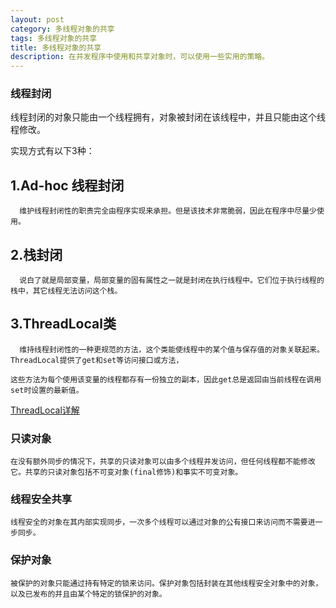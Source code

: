```yaml
---
layout: post
category: 多线程对象的共享
tags: 多线程对象的共享
title: 多线程对象的共享
description: 在并发程序中使用和共享对象时，可以使用一些实用的策略。
---
```


### 线程封闭
    
  线程封闭的对象只能由一个线程拥有，对象被封闭在该线程中，并且只能由这个线程修改。
	
实现方式有以下3种：
	
## 1.Ad-hoc 线程封闭
	  维护线程封闭性的职责完全由程序实现来承担。但是该技术非常脆弱，因此在程序中尽量少使用。
	
## 2.栈封闭
	  说白了就是局部变量，局部变量的固有属性之一就是封闭在执行线程中。它们位于执行线程的栈中，其它线程无法访问这个栈。
	 
## 3.ThreadLocal类
	  维持线程封闭性的一种更规范的方法，这个类能使线程中的某个值与保存值的对象关联起来。ThreadLocal提供了get和set等访问接口或方法，
	  
	这些方法为每个使用该变量的线程都存有一份独立的副本，因此get总是返回由当前线程在调用set时设置的最新值。
  [ThreadLocal详解](http://www.cnblogs.com/tianchi/archive/2012/12/14/2817155.html "ThreadLocal详解")
  
### 只读对象
    在没有额外同步的情况下，共享的只读对象可以由多个线程并发访问，但任何线程都不能修改它。共享的只读对象包括不可变对象(final修饰)和事实不可变对象。
	
### 线程安全共享
    
	线程安全的对象在其内部实现同步，一次多个线程可以通过对象的公有接口来访问而不需要进一步同步。

### 保护对象
     
	被保护的对象只能通过持有特定的锁来访问。保护对象包括封装在其他线程安全对象中的对象，以及已发布的并且由某个特定的锁保护的对象。
	


	
    	